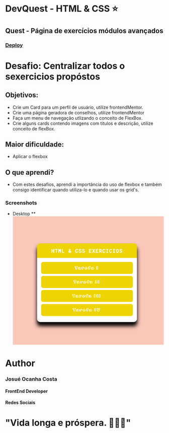 # DevQuest - HTML & CSS ⭐
## Quest - Página de exercícios módulos avançados
### [Deploy]()

# Desafio: Centralizar todos o sexercicios propóstos
## Objetivos:
* Crie um Card para um perfil de usuário, utilize frontendMentor.
* Crie uma página geradora de conselhos, utilize frontendMentor
* Faça um menu de navegação utlizando o conceito de FlexBox.
* Crie alguns cards contendo imagens com titulos e descrição, utilize conceito de flexBox.

## Maior dificuldade:
* Aplicar o flexbox

## O que aprendi?
* Com estes desafios, aprendi a importância do uso de flexbox e também consigo  identificar quando utiliza-lo e quando usar os grid's.

### Screenshots
* Desktop
** ![Visualização Desktop](./assets/designer/desktop.png)


# Author
### Josué Ocanha Costa
#### FrontEnd Developer
#### Redes Sociais

# "Vida longa e próspera. 🖖🖖🖖"
